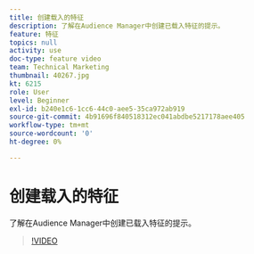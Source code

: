 ```yaml
---
title: 创建载入的特征
description: 了解在Audience Manager中创建已载入特征的提示。
feature: 特征
topics: null
activity: use
doc-type: feature video
team: Technical Marketing
thumbnail: 40267.jpg
kt: 6215
role: User
level: Beginner
exl-id: b240e1c6-1cc6-44c0-aee5-35ca972ab919
source-git-commit: 4b91696f840518312ec041abdbe5217178aee405
workflow-type: tm+mt
source-wordcount: '0'
ht-degree: 0%

---
```


# 创建载入的特征

了解在Audience Manager中创建已载入特征的提示。

>[!VIDEO](https://video.tv.adobe.com/v/40267/?quality=12&learn=on)
